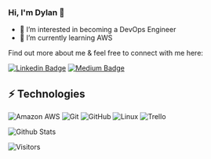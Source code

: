 <!-- LUIT GitHub Profile Template

**Dylan0210/Dylan0210** is a ✨ _special_ ✨ repository because its `README.md` (this file) appears on your GitHub profile. -->

<!-- Keep "Hi there" or replace it with a greeting of your own! -->

### Hi, I'm Dylan 👋

- 👀 I’m interested in becoming a DevOps Engineer
- 🌱 I’m currently learning AWS

<!-- Introduce yourself and give a brief introduction about yourself here.  Also include what tech you're interested in and what you are currently learning -->

Find out more about me & feel free to connect with me here:

<!-- Replace the fields below with the information requested. Remember to remove the encapsulating <> characters. For spaces in names, use %20 (e.g. Dylan%20Knight) -->

[![Linkedin Badge](https://img.shields.io/badge/-Dylan%20Knight-blue?style=flat-square&logo=Linkedin&logoColor=white&link=https://www.linkedin.com/in/dylanknight0210/)](https://www.linkedin.com/in/dylanknight0210/)
[![Medium Badge](https://img.shields.io/badge/Dylan%20Knight-12100E?style=flat-square&logo=medium&logoColor=white&link=https://medium.com/@dylanknight0210)](https://medium.com/@dylanknight0210)

## ⚡ Technologies

<!-- Check out the Badges folder for more badges -->
<!-- Replace the fields below with the information requested. Remember to remove the encapsulating <> characters. -->
![Amazon AWS](https://img.shields.io/badge/Amazon%20AWS-232F3E?style=flat-square&logo=amazon-aws)
![Git](https://img.shields.io/badge/-Git-black?style=flat-square&logo=git)
![GitHub](https://img.shields.io/badge/-GitHub-181717?style=flat-square&logo=github)
![Linux](https://img.shields.io/badge/Linux-FCC624?style=flat-square&logo=linux&logoColor=black)
![Trello](https://img.shields.io/badge/Trello-%23026AA7.svg?style=flat-square&logo=Trello&logoColor=white)
<!--![Python](https://img.shields.io/badge/-Python-black?style=flat-square&logo=Python) -->
<!--![Docker](https://img.shields.io/badge/docker-%230db7ed.svg?style=for-the-badge&logo=docker&logoColor=white)
![Terraform](https://img.shields.io/badge/terraform-%235835CC.svg?style=for-the-badge&logo=terraform&logoColor=white) -->
![Github Stats](https://github-readme-stats.vercel.app/api?username=Dylan0210&count_private=true&show_icons=true&include_all_commits=true)
<!--![Top Langs](https://github-readme-stats.vercel.app/api/top-langs/?username=jesminegandhi&hide=TeX&layout=compact) -->
![Visitors](https://api.visitorbadge.io/api/visitors?path=https%3A%2F%2Fgithub.com%2FDylan0210%2F&countColor=%23f47373&style=plastic)
